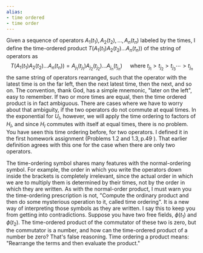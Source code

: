 ```yaml
---
alias:
- time ordered
- time order
---
```

Given a sequence of operators $A_{1}\left(t_{1}\right), A_{2}\left(t_{2}\right), \ldots, A_{n}\left(t_{n}\right)$ labeled by the times, I define the time-ordered product $T\left(A_{1}\left(t_{1}\right) A_{2}\left(t_{2}\right) \ldots A_{n}\left(t_{n}\right)\right)$ of the string of operators as
$$
T\left(A_{1}\left(t_{1}\right) A_{2}\left(t_{2}\right) \ldots A_{n}\left(t_{n}\right)\right)=A_{j_{1}}\left(t_{j_{1}}\right) A_{j_{2}}\left(t_{j_{2}}\right) \ldots A_{j_{n}}\left(t_{j_{n}}\right) \quad \text { where } t_{j_{1}}>t_{j_{2}}>t_{j_{3}} \cdots>t_{j_{n}}
$$
the same string of operators rearranged, such that the operator with the latest time is on the far left, then the next latest time, then the next, and so on. The convention, thank God, has a simple mnemonic, "later on the left", easy to remember. If two or more times are equal, then the time ordered product is in fact ambiguous. There are cases where we have to worry about that ambiguity, if the two operators do not commute at equal times. In the exponential for $U_{I}$, however, we will apply the time ordering to factors of $H_{I}$, and since $H_{I}$ commutes with itself at equal times, there is no problem. You have seen this time ordering before, for two operators. I defined it in the first homework assignment (Problems $1.2$ and $1.3, \mathrm{p} .49$ ). That earlier definition agrees with this one for the case when there are only two operators.

The time-ordering symbol shares many features with the normal-ordering symbol. For example, the order in which you write the operators down inside the brackets is completely irrelevant, since the actual order in which we are to multiply them is determined by their times, not by the order in which they are written. As with the normal-order product, I must warn you the time-ordering prescription is not, "Compute the ordinary product and then do some mysterious operation to it, called time ordering". It is a new way of interpreting those symbols as they are written. I say this to keep you from getting into contradictions. Suppose you have two free fields, $\phi\left(t_{1}\right)$ and $\phi\left(t_{2}\right)$. The time-ordered product of the commutator of these two is zero, but the commutator is a number, and how can the time-ordered product of a number be zero? That's false reasoning. Time ordering a product means: "Rearrange the terms and then evaluate the product."